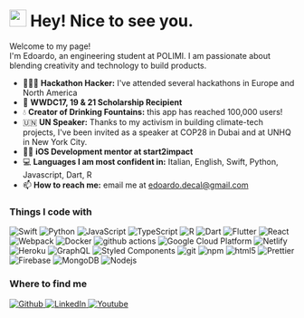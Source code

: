<h1><img src="https://emojis.slackmojis.com/emojis/images/1531849430/4246/blob-sunglasses.gif?1531849430" width="30"/> Hey! Nice to see you.</h1>


<p>Welcome to my page! </br> I'm Edoardo, an engineering student at POLIMI. I am passionate about blending creativity and technology to build products.</p>
<ul>
  <li>🧑🏻‍💻 <strong>Hackathon Hacker:</strong> I've attended several hackathons in Europe and North America</li>
  <li> <strong>WWDC17, 19 & 21 Scholarship Recipient</strong></li>
  <li>💧 <strong>Creator of Drinking Fountains:</strong> this app has reached 100,000 users!</li>
  <li>🇺🇳 <strong>UN Speaker:</strong> Thanks to my activism in building climate-tech projects, I've been invited as a speaker at COP28 in Dubai and at UNHQ in New York City.</li>
  <li>👨‍🏫 <strong>iOS Development mentor at start2impact</strong></li>
  <li>💻 <strong>Languages I am most confident in:</strong> Italian, English, Swift, Python, Javascript, Dart, R</li>
  <li>📫 <strong>How to reach me:</strong> email me at <a href="mailto:edoardo.decal@gmail.com">edoardo.decal@gmail.com</a></li>
</ul>
<h3>Things I code with</h3>
<p>
  <img alt="Swift" src="https://img.shields.io/badge/Swift-F54A2A?logo=swift&logoColor=white" />
  <img alt="Python" src="https://img.shields.io/badge/Python-3776AB?logo=python&logoColor=fff" />
  <img alt="JavaScript" src="https://img.shields.io/badge/JavaScript-F7DF1E?logo=javascript&logoColor=000" />
  <img alt="TypeScript" src="https://img.shields.io/badge/-TypeScript-007ACC?style=flat-square&logo=typescript&logoColor=white" />
  <img alt="R" src="https://img.shields.io/badge/R-%23276DC3.svg?logo=r&logoColor=white" />
  <img alt="Dart" src="https://img.shields.io/badge/Dart-%230175C2.svg?logo=dart&logoColor=white" />
  
  
  <img alt="Flutter" src="https://img.shields.io/badge/Flutter-02569B?logo=flutter&logoColor=fff" />
  <img alt="React" src="https://img.shields.io/badge/-React-45b8d8?style=flat-square&logo=react&logoColor=white" />
  <img alt="Webpack" src="https://img.shields.io/badge/-Webpack-8DD6F9?style=flat-square&logo=webpack&logoColor=white" /> 
  <img alt="Docker" src="https://img.shields.io/badge/-Docker-46a2f1?style=flat-square&logo=docker&logoColor=white" />
  <img alt="github actions" src="https://img.shields.io/badge/-Github_Actions-2088FF?style=flat-square&logo=github-actions&logoColor=white" />
  <img alt="Google Cloud Platform" src="https://img.shields.io/badge/-Google_Cloud_Platform-1a73e8?style=flat-square&logo=google-cloud&logoColor=white" />
    <img alt="Netlify" src="https://img.shields.io/badge/Netlify-%23000000.svg?logo=netlify&logoColor=#00C7B7" />
  <img alt="Heroku" src="https://img.shields.io/badge/-Heroku-430098?style=flat-square&logo=heroku&logoColor=white" />
  <img alt="GraphQL" src="https://img.shields.io/badge/-GraphQL-E10098?style=flat-square&logo=graphql&logoColor=white" />
  <img alt="Styled Components" src="https://img.shields.io/badge/-Styled_Components-db7092?style=flat-square&logo=styled-components&logoColor=white" />
  <img alt="git" src="https://img.shields.io/badge/-Git-F05032?style=flat-square&logo=git&logoColor=white" />
  <img alt="npm" src="https://img.shields.io/badge/-NPM-CB3837?style=flat-square&logo=npm&logoColor=white" />
  <img alt="html5" src="https://img.shields.io/badge/-HTML5-E34F26?style=flat-square&logo=html5&logoColor=white" />
  <img alt="Prettier" src="https://img.shields.io/badge/-Prettier-F7B93E?style=flat-square&logo=prettier&logoColor=white" />
  <img alt="Firebase" src="https://img.shields.io/badge/Firebase-039BE5?logo=Firebase&logoColor=white" />
  <img alt="MongoDB" src="https://img.shields.io/badge/-MongoDB-13aa52?style=flat-square&logo=mongodb&logoColor=white" />
  <img alt="Nodejs" src="https://img.shields.io/badge/-Nodejs-43853d?style=flat-square&logo=Node.js&logoColor=white" />
</p>


<h3>Where to find me</h3>
<p>
  <a href="https://github.com/edoardodc" target="_blank">
    <img alt="Github" src="https://img.shields.io/badge/GitHub-%2312100E.svg?&style=for-the-badge&logo=Github&logoColor=white" />
  </a>
  <a href="https://www.linkedin.com/in/~edo" target="_blank">
    <img alt="LinkedIn" src="https://img.shields.io/badge/linkedin-%230077B5.svg?&style=for-the-badge&logo=linkedin&logoColor=white" />
  </a>
    <a href="https://www.youtube.com/@edodc" target="_blank">
    <img alt="Youtube" src="https://img.shields.io/badge/YouTube-FF0000?style=for-the-badge&logo=youtube&logoColor=white" />
  </a>
</p></p>
